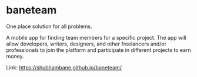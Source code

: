 # baneteam
One place solution for all problems.

A mobile app for finding team members for a specific project. The app will allow developers, writers, designers, and other freelancers and/or professionals to join the platform and participate in different projects to earn money.

Link: https://shubhambane.github.io/baneteam/
